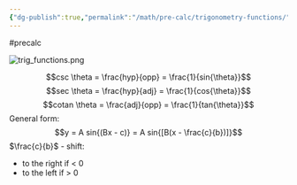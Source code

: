 ```yaml
---
{"dg-publish":true,"permalink":"/math/pre-calc/trigonometry-functions/","created":"","updated":""}
---
```


#precalc 

![trig_functions.png](/img/user/Files/trig_functions.png)

$$csc \theta = \frac{hyp}{opp} = \frac{1}{sin{\theta}}$$
$$sec \theta = \frac{hyp}{adj} = \frac{1}{cos{\theta}}$$
$$cotan \theta = \frac{adj}{opp} = \frac{1}{tan{\theta}}$$
General form:
$$y = A sin{(Bx - c)} = A sin{[B(x - \frac{c}{b})]}$$
$\frac{c}{b}$ - shift:
- to the right if < 0
- to the left if > 0